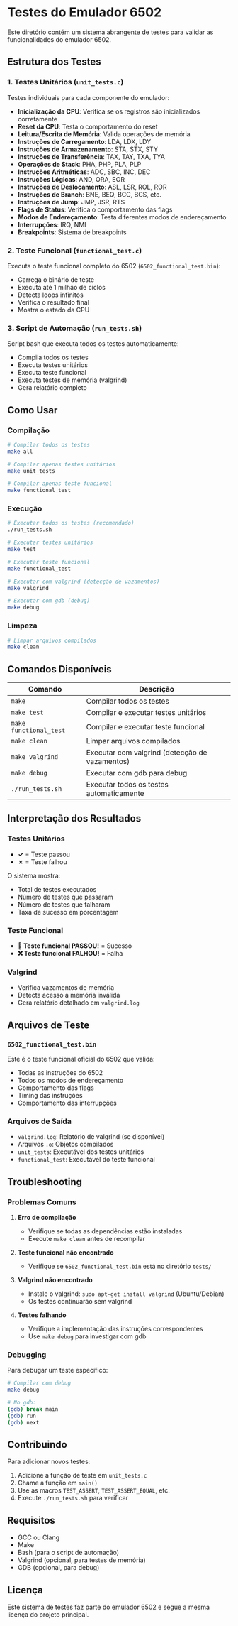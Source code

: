 # Testes do Emulador 6502

Este diretório contém um sistema abrangente de testes para validar as funcionalidades do emulador 6502.

## Estrutura dos Testes

### 1. Testes Unitários (`unit_tests.c`)
Testes individuais para cada componente do emulador:

- **Inicialização da CPU**: Verifica se os registros são inicializados corretamente
- **Reset da CPU**: Testa o comportamento do reset
- **Leitura/Escrita de Memória**: Valida operações de memória
- **Instruções de Carregamento**: LDA, LDX, LDY
- **Instruções de Armazenamento**: STA, STX, STY
- **Instruções de Transferência**: TAX, TAY, TXA, TYA
- **Operações de Stack**: PHA, PHP, PLA, PLP
- **Instruções Aritméticas**: ADC, SBC, INC, DEC
- **Instruções Lógicas**: AND, ORA, EOR
- **Instruções de Deslocamento**: ASL, LSR, ROL, ROR
- **Instruções de Branch**: BNE, BEQ, BCC, BCS, etc.
- **Instruções de Jump**: JMP, JSR, RTS
- **Flags de Status**: Verifica o comportamento das flags
- **Modos de Endereçamento**: Testa diferentes modos de endereçamento
- **Interrupções**: IRQ, NMI
- **Breakpoints**: Sistema de breakpoints

### 2. Teste Funcional (`functional_test.c`)
Executa o teste funcional completo do 6502 (`6502_functional_test.bin`):

- Carrega o binário de teste
- Executa até 1 milhão de ciclos
- Detecta loops infinitos
- Verifica o resultado final
- Mostra o estado da CPU

### 3. Script de Automação (`run_tests.sh`)
Script bash que executa todos os testes automaticamente:

- Compila todos os testes
- Executa testes unitários
- Executa teste funcional
- Executa testes de memória (valgrind)
- Gera relatório completo

## Como Usar

### Compilação
```bash
# Compilar todos os testes
make all

# Compilar apenas testes unitários
make unit_tests

# Compilar apenas teste funcional
make functional_test
```

### Execução
```bash
# Executar todos os testes (recomendado)
./run_tests.sh

# Executar testes unitários
make test

# Executar teste funcional
make functional_test

# Executar com valgrind (detecção de vazamentos)
make valgrind

# Executar com gdb (debug)
make debug
```

### Limpeza
```bash
# Limpar arquivos compilados
make clean
```

## Comandos Disponíveis

| Comando | Descrição |
|---------|-----------|
| `make` | Compilar todos os testes |
| `make test` | Compilar e executar testes unitários |
| `make functional_test` | Compilar e executar teste funcional |
| `make clean` | Limpar arquivos compilados |
| `make valgrind` | Executar com valgrind (detecção de vazamentos) |
| `make debug` | Executar com gdb para debug |
| `./run_tests.sh` | Executar todos os testes automaticamente |

## Interpretação dos Resultados

### Testes Unitários
- **✓** = Teste passou
- **✗** = Teste falhou

O sistema mostra:
- Total de testes executados
- Número de testes que passaram
- Número de testes que falharam
- Taxa de sucesso em porcentagem

### Teste Funcional
- **🎉 Teste funcional PASSOU!** = Sucesso
- **❌ Teste funcional FALHOU!** = Falha

### Valgrind
- Verifica vazamentos de memória
- Detecta acesso a memória inválida
- Gera relatório detalhado em `valgrind.log`

## Arquivos de Teste

### `6502_functional_test.bin`
Este é o teste funcional oficial do 6502 que valida:
- Todas as instruções do 6502
- Todos os modos de endereçamento
- Comportamento das flags
- Timing das instruções
- Comportamento das interrupções

### Arquivos de Saída
- `valgrind.log`: Relatório de valgrind (se disponível)
- Arquivos `.o`: Objetos compilados
- `unit_tests`: Executável dos testes unitários
- `functional_test`: Executável do teste funcional

## Troubleshooting

### Problemas Comuns

1. **Erro de compilação**
   - Verifique se todas as dependências estão instaladas
   - Execute `make clean` antes de recompilar

2. **Teste funcional não encontrado**
   - Verifique se `6502_functional_test.bin` está no diretório `tests/`

3. **Valgrind não encontrado**
   - Instale o valgrind: `sudo apt-get install valgrind` (Ubuntu/Debian)
   - Os testes continuarão sem valgrind

4. **Testes falhando**
   - Verifique a implementação das instruções correspondentes
   - Use `make debug` para investigar com gdb

### Debugging

Para debugar um teste específico:
```bash
# Compilar com debug
make debug

# No gdb:
(gdb) break main
(gdb) run
(gdb) next
```

## Contribuindo

Para adicionar novos testes:

1. Adicione a função de teste em `unit_tests.c`
2. Chame a função em `main()`
3. Use as macros `TEST_ASSERT`, `TEST_ASSERT_EQUAL`, etc.
4. Execute `./run_tests.sh` para verificar

## Requisitos

- GCC ou Clang
- Make
- Bash (para o script de automação)
- Valgrind (opcional, para testes de memória)
- GDB (opcional, para debug)

## Licença

Este sistema de testes faz parte do emulador 6502 e segue a mesma licença do projeto principal. 